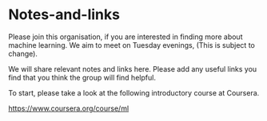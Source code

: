 # Notes-and-links

Please join this organisation, if you are interested in finding more about machine learning. We aim to meet on Tuesday evenings, (This is subject to change).

We will share relevant notes and links here. Please add any useful links you find that you think the group will find helpful.

To start, please take a look at the following introductory course at Coursera. 

https://www.coursera.org/course/ml
